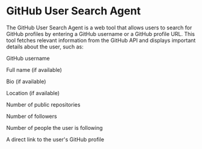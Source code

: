 # GitHub User Search Agent
The GitHub User Search Agent is a web tool that allows users to search for GitHub profiles by entering a GitHub username or a GitHub profile URL. This tool fetches relevant information from the GitHub API and displays important details about the user, such as:

GitHub username

Full name (if available)

Bio (if available)

Location (if available)

Number of public repositories

Number of followers

Number of people the user is following

A direct link to the user's GitHub profile
